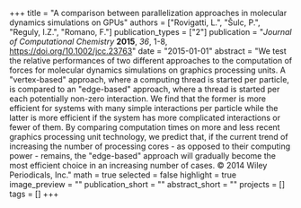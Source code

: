 +++
title = "A comparison between parallelization approaches in molecular dynamics simulations on GPUs"
authors = ["Rovigatti, L.", "Šulc, P.", "Reguly, I.Z.", "Romano, F."]
publication_types = ["2"]
publication = "*Journal of Computational Chemistry* **2015**, *36*, 1-8, https://doi.org/10.1002/jcc.23763"
date = "2015-01-01"
abstract = "We test the relative performances of two different approaches to the computation of forces for molecular dynamics simulations on graphics processing units. A \"vertex-based\" approach, where a computing thread is started per particle, is compared to an \"edge-based\" approach, where a thread is started per each potentially non-zero interaction. We find that the former is more efficient for systems with many simple interactions per particle while the latter is more efficient if the system has more complicated interactions or fewer of them. By comparing computation times on more and less recent graphics processing unit technology, we predict that, if the current trend of increasing the number of processing cores - as opposed to their computing power - remains, the \"edge-based\" approach will gradually become the most efficient choice in an increasing number of cases. © 2014 Wiley Periodicals, Inc."
math = true
selected = false
highlight = true
image_preview = ""
publication_short = ""
abstract_short = ""
projects = []
tags = []
+++

